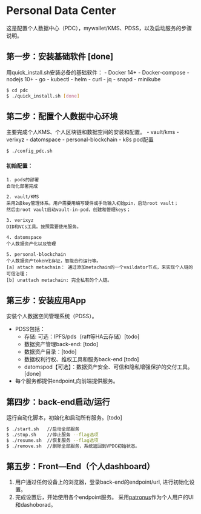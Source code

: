# Personal Data Center 

这是配置个人数据中心（PDC），mywallet/KMS、PDSS，以及启动服务的步骤说明。


## 第一步：安装基础软件 [done]
用quick_install.sh安装必备的基础软件：
    - Docker 14+
    - Docker-compose
    - nodejs 10+
    - go
    - kubectl
    - helm
    - curl
    - jq
    - snapd
    - minikube 

```bash
$ cd pdc
$ ./quick_install.sh [done]
```

## 第二步：配置个人数据中心环境
主要完成个人KMS、个人区块链和数据空间的安装和配置。
    - vault/kms
    - verixyz
    - datomspace
    - personal-blockchain 
    - k8s pod配置

```bash
$ ./config_pdc.sh
```

#### 初始配置：
    1. pods的部署
    自动化部署完成

    2. vault/KMS
    采用2级key管理体系。用户需要用编写硬件或手动输入初始pin，启动root vault；
    然后由root vault启动vault-in-pod，创建和管理keys；

    3. verixyz
    DID和VCs工具。按照需要使用服务。 

    4. datomspace
    个人数据资产化以及管理

    5. personal-blockchain
    个人数据资产token化存证，智能合约运行等。
    [a] attach metachain： 通过添加metachain的一个vaildator节点，来实现个人链的可信治理；
    [b] unattach metachain: 完全私有的个人链。



   


## 第三步：安装应用App
安装个人数据空间管理系统（PDSS）。
- PDSS包括：
    - 存储: 可选：IPFS/pds（raft等HA云存储）[todo] 
    - 数据资产管理back-end: [todo]
    - 数据资产目录：[todo]
    - 数据权利行权、维权工具和服务back-end [todo]
    - datomspod【可选】：数据资产安全、可信和隐私增强保护的交付工具。[done]
- 每个服务都提供endpoint,向前端提供服务。


## 第四步：back-end启动/运行
运行自动化脚本，初始化和启动所有服务。[todo]

```bash
$ ./start.sh   //启动全部服务  
$ ./stop.sh    //停止服务 --flag选项
$ ./resume.sh  //恢复服务 --flag选项
$ ./remove.sh  //删除全部服务，系统返回到VPDC初始状态。
```

## 第五步：Front—End（个人dashboard）
1. 用户通过任何设备上的浏览器，登录back-end的endpoint/url, 进行初始化设置。    
2. 完成设置后，开始使用各个endpoint服务。
采用[patronus](https://github.com/peopledata/patronus)作为个人用户的UI和dashoborad。


